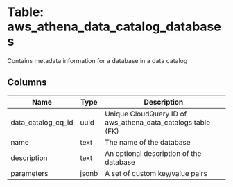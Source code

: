 
# Table: aws_athena_data_catalog_databases
Contains metadata information for a database in a data catalog
## Columns
| Name        | Type           | Description  |
| ------------- | ------------- | -----  |
|data_catalog_cq_id|uuid|Unique CloudQuery ID of aws_athena_data_catalogs table (FK)|
|name|text|The name of the database|
|description|text|An optional description of the database|
|parameters|jsonb|A set of custom key/value pairs|

